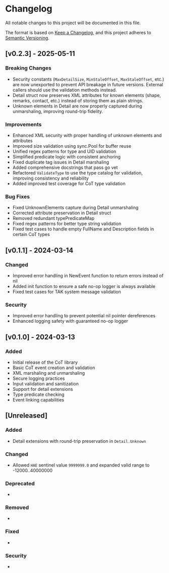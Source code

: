 # Changelog

All notable changes to this project will be documented in this file.

The format is based on [Keep a Changelog](https://keepachangelog.com/en/1.0.0/),
and this project adheres to [Semantic Versioning](https://semver.org/spec/v2.0.0.html).

## [v0.2.3] - 2025-05-11

### Breaking Changes
- Security constants (`MaxDetailSize`, `MinStaleOffset`, `MaxStaleOffset`, etc.) are now unexported to prevent API breakage in future versions. External callers should use the validation methods instead.
- Detail struct now preserves XML attributes for known elements (shape, remarks, contact, etc.) instead of storing them as plain strings.
- Unknown elements in Detail are now properly captured during unmarshaling, improving round-trip fidelity.

### Improvements
- Enhanced XML security with proper handling of unknown elements and attributes
- Improved size validation using sync.Pool for buffer reuse
- Unified regex patterns for type and UID validation
- Simplified predicate logic with consistent anchoring
- Fixed duplicate tag issues in Detail marshaling
- Added comprehensive docstrings that pass go vet
- Refactored `ValidateType` to use the type catalog for validation, improving consistency and reliability
- Added improved test coverage for CoT type validation

### Bug Fixes
- Fixed UnknownElements capture during Detail unmarshaling
- Corrected attribute preservation in Detail struct
- Removed redundant typePredicateMap
- Fixed regex patterns for better type string validation
- Fixed test cases to handle empty FullName and Description fields in certain CoT types

## [v0.1.1] - 2024-03-14

### Changed
- Improved error handling in NewEvent function to return errors instead of nil
- Added init function to ensure a safe no-op logger is always available
- Fixed test cases for TAK system message validation

### Security
- Improved error handling to prevent potential nil pointer dereferences
- Enhanced logging safety with guaranteed no-op logger

## [v0.1.0] - 2024-03-13

### Added
- Initial release of the CoT library
- Basic CoT event creation and validation
- XML marshaling and unmarshaling
- Secure logging practices
- Input validation and sanitization
- Support for detail extensions
- Type predicate checking
- Event linking capabilities

## [Unreleased]

### Added
- Detail extensions with round-trip preservation in `Detail.Unknown`

### Changed
- Allowed `HAE` sentinel value `9999999.0` and expanded valid range to -12000..40000000

### Deprecated
-

### Removed
-

### Fixed
-

### Security
- 